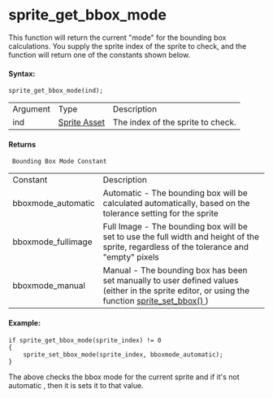# sprite_get_bbox_mode

This function will return the current "mode" for the bounding box
calculations. You supply the sprite index of the sprite to check, and
the function will return one of the constants shown below.

#### Syntax:

``` gml
sprite_get_bbox_mode(ind);
```

|          |                                                                   |                                   |
|----------|-------------------------------------------------------------------|-----------------------------------|
| Argument | Type                                                              | Description                       |
| ind      |  [Sprite Asset](../../../../../../The_Asset_Editors/Sprites)  | The index of the sprite to check. |

#### Returns

``` gml
 Bounding Box Mode Constant
```

|                      |                                                                                                                                                                                                |
|----------------------|------------------------------------------------------------------------------------------------------------------------------------------------------------------------------------------------|
| Constant             | Description                                                                                                                                                                                    |
|  bboxmode_automatic  | Automatic - The bounding box will be calculated automatically, based on the tolerance setting for the sprite                                                                                   |
|  bboxmode_fullimage  | Full Image - The bounding box will be set to use the full width and height of the sprite, regardless of the tolerance and "empty" pixels                                                       |
|  bboxmode_manual     | Manual - The bounding box has been set manually to user defined values (either in the sprite editor, or using the function [ sprite_set_bbox() ](../Sprite_Manipulation/sprite_set_bbox) ) |

#### Example:

``` gml
if sprite_get_bbox_mode(sprite_index) != 0
{
    sprite_set_bbox_mode(sprite_index, bboxmode_automatic);
}
```

The above checks the bbox mode for the current sprite and if it's not
automatic , then it is sets it to that value.
